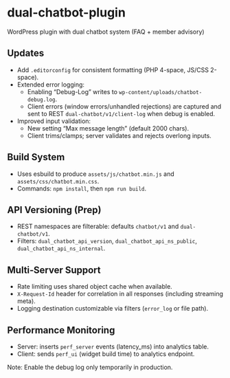 # dual-chatbot-plugin
WordPress plugin with dual chatbot system (FAQ + member advisory)

## Updates

- Add `.editorconfig` for consistent formatting (PHP 4-space, JS/CSS 2-space).
- Extended error logging:
  - Enabling “Debug-Log” writes to `wp-content/uploads/chatbot-debug.log`.
  - Client errors (window errors/unhandled rejections) are captured and sent to REST `dual-chatbot/v1/client-log` when debug is enabled.
- Improved input validation:
  - New setting “Max message length” (default 2000 chars).
  - Client trims/clamps; server validates and rejects overlong inputs.

## Build System

- Uses esbuild to produce `assets/js/chatbot.min.js` and `assets/css/chatbot.min.css`.
- Commands: `npm install`, then `npm run build`.

## API Versioning (Prep)

- REST namespaces are filterable: defaults `chatbot/v1` and `dual-chatbot/v1`.
- Filters: `dual_chatbot_api_version`, `dual_chatbot_api_ns_public`, `dual_chatbot_api_ns_internal`.

## Multi‑Server Support

- Rate limiting uses shared object cache when available.
- `X-Request-Id` header for correlation in all responses (including streaming meta).
- Logging destination customizable via filters (`error_log` or file path).

## Performance Monitoring

- Server: inserts `perf_server` events (latency_ms) into analytics table.
- Client: sends `perf_ui` (widget build time) to analytics endpoint.

Note: Enable the debug log only temporarily in production.
